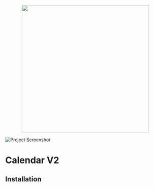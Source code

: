 <p align="center"><img src="../media/screenshot.png?raw=true" width="400" /></p>

![Project Screenshot](../media/screenshot.png?raw=true)

# Calendar V2

## Installation
